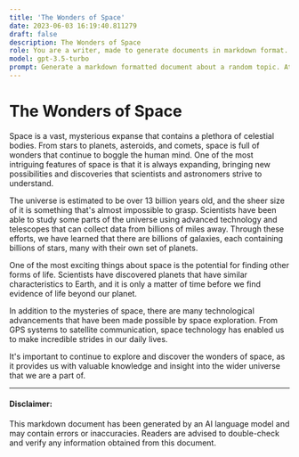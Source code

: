 ```yaml
---
title: 'The Wonders of Space'
date: 2023-06-03 16:19:40.811279
draft: false
description: The Wonders of Space
role: You are a writer, made to generate documents in markdown format. It is very important that all of the documents you generate are in valid markdown format.
model: gpt-3.5-turbo
prompt: Generate a markdown formatted document about a random topic. At the bottom, include a disclaimer explaining that the document was generated by you. The first line of the document should be the title. Make sure that the entire document is in proper markdown format, using a mix of various tags to make the document visually appealing.
---
```


# The Wonders of Space

Space is a vast, mysterious expanse that contains a plethora of celestial bodies. From stars to planets, asteroids, and comets, space is full of wonders that continue to boggle the human mind. One of the most intriguing features of space is that it is always expanding, bringing new possibilities and discoveries that scientists and astronomers strive to understand.

The universe is estimated to be over 13 billion years old, and the sheer size of it is something that's almost impossible to grasp. Scientists have been able to study some parts of the universe using advanced technology and telescopes that can collect data from billions of miles away. Through these efforts, we have learned that there are billions of galaxies, each containing billions of stars, many with their own set of planets.

One of the most exciting things about space is the potential for finding other forms of life. Scientists have discovered planets that have similar characteristics to Earth, and it is only a matter of time before we find evidence of life beyond our planet.

In addition to the mysteries of space, there are many technological advancements that have been made possible by space exploration. From GPS systems to satellite communication, space technology has enabled us to make incredible strides in our daily lives.

It's important to continue to explore and discover the wonders of space, as it provides us with valuable knowledge and insight into the wider universe that we are a part of.

---

#### Disclaimer:

This markdown document has been generated by an AI language model and may contain errors or inaccuracies. Readers are advised to double-check and verify any information obtained from this document.